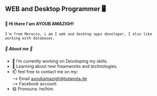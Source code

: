 <h2>WEB and Desktop Programmer 🖥</h2>

<h4>👋 Hi there I'am AYOUB AMAZIGH!</h4>

    I'm from Morocco, i am I web and desktop apps developer, I also like working with databases.
<h5>📖 About me 📖</h5>

- 🔭 I’m currently working on Devoloping my skills.
- 🌱 Learning about new freamworks and technologies.
- 📫 feel free to contact me on my:<br>
    --> Email <a mailto='ayoubamazigh@tutanota.de' >ayoubamazigh@tutanota.de</a><br>
    --> Facebook account: <a href='https://www.facebook.com/Ayoub.fx.dev/' ></a>
- 😄 Pronouns: he/him.
